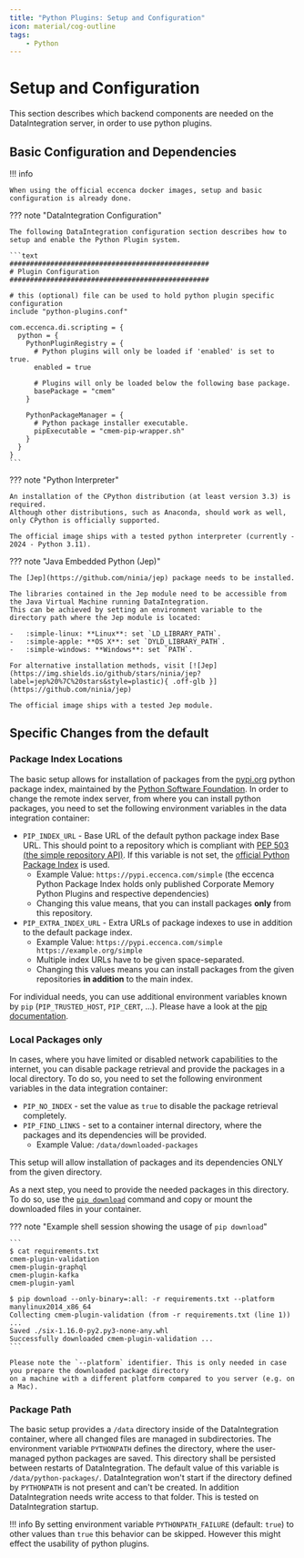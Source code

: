 ```yaml
---
title: "Python Plugins: Setup and Configuration"
icon: material/cog-outline
tags:
    - Python
---
```

# Setup and Configuration

This section describes which backend components are needed on the DataIntegration server, in order to use python plugins.


## Basic Configuration and Dependencies

!!! info

    When using the official eccenca docker images, setup and basic configuration is already done.


??? note "DataIntegration Configuration"

    The following DataIntegration configuration section describes how to setup and enable the Python Plugin system.

    ```text
    #################################################
    # Plugin Configuration
    #################################################

    # this (optional) file can be used to hold python plugin specific configuration
    include "python-plugins.conf"

    com.eccenca.di.scripting = {
      python = {
        PythonPluginRegistry = {
          # Python plugins will only be loaded if 'enabled' is set to true.
          enabled = true

          # Plugins will only be loaded below the following base package.
          basePackage = "cmem"
        }

        PythonPackageManager = {
          # Python package installer executable.
          pipExecutable = "cmem-pip-wrapper.sh"
        }
      }
    }
    ```


??? note "Python Interpreter"

    An installation of the CPython distribution (at least version 3.3) is required.
    Although other distributions, such as Anaconda, should work as well, only CPython is officially supported.

    The official image ships with a tested python interpreter (currently - 2024 - Python 3.11).

??? note "Java Embedded Python (Jep)"

    The [Jep](https://github.com/ninia/jep) package needs to be installed.

    The libraries contained in the Jep module need to be accessible from the Java Virtual Machine running DataIntegration.
    This can be achieved by setting an environment variable to the directory path where the Jep module is located:

    -   :simple-linux: **Linux**: set `LD_LIBRARY_PATH`.
    -   :simple-apple: **OS X**: set `DYLD_LIBRARY_PATH`.
    -   :simple-windows: **Windows**: set `PATH`.

    For alternative installation methods, visit [![Jep](https://img.shields.io/github/stars/ninia/jep?label=jep%20%7C%20stars&style=plastic){ .off-glb }](https://github.com/ninia/jep)

    The official image ships with a tested Jep module.

## Specific Changes from the default

### Package Index Locations

The basic setup allows for installation of packages from the [pypi.org](https://pypi.org/search/?q=%22cmem-plugin-%22) python package index, maintained by the [Python Software Foundation](https://www.python.org/psf-landing/).
In order to change the remote index server, from where you can install python packages, you need to set the following environment variables in the data integration container:

-   `PIP_INDEX_URL` - Base URL of the default python package index Base URL. This should point to a repository which is compliant with [PEP 503 (the simple repository API)](https://peps.python.org/pep-0503/). If this variable is not set, the [official Python Package Index](https://pypi.python.org/simple) is used.
    -   Example Value: `https://pypi.eccenca.com/simple` (the eccenca Python Package Index holds only published Corporate Memory Python Plugins and respective dependencies)
    -   Changing this value means, that you can install packages **only** from this repository.
-   `PIP_EXTRA_INDEX_URL` - Extra URLs of package indexes to use in addition to the default package index.
    -   Example Value: `https://pypi.eccenca.com/simple https://example.org/simple`
    -   Multiple index URLs have to be given space-separated.
    -   Changing this values means you can install packages from the given repositories **in addition** to the main index.

For individual needs, you can use additional environment variables known by `pip` (`PIP_TRUSTED_HOST`, `PIP_CERT`, ...).
Please have a look at the [pip documentation](https://pip.pypa.io/en/stable/topics/configuration/#environment-variables).

### Local Packages only

In cases, where you have limited or disabled network capabilities to the internet, you can disable package retrieval and provide the packages in a local directory.
To do so, you need to set the following environment variables in the data integration container:

-   `PIP_NO_INDEX` - set the value as `true` to disable the package retrieval completely.
-   `PIP_FIND_LINKS` - set to a container internal directory, where the packages and its dependencies will be provided.
    -   Example Value: `/data/downloaded-packages`

This setup will allow installation of packages and its dependencies ONLY from the given directory.

As a next step, you need to provide the needed packages in this directory.
To do so, use the [`pip download`](https://pip.pypa.io/en/stable/cli/pip_download/) command and copy or mount the downloaded files in your container.

??? note "Example shell session showing the usage of `pip download`"

    ```
    $ cat requirements.txt
    cmem-plugin-validation
    cmem-plugin-graphql
    cmem-plugin-kafka
    cmem-plugin-yaml

    $ pip download --only-binary=:all: -r requirements.txt --platform manylinux2014_x86_64
    Collecting cmem-plugin-validation (from -r requirements.txt (line 1))
    ...
    Saved ./six-1.16.0-py2.py3-none-any.whl
    Successfully downloaded cmem-plugin-validation ...
    ```

    Please note the `--platform` identifier. This is only needed in case you prepare the downloaded package directory
    on a machine with a different platform compared to you server (e.g. on a Mac).

### Package Path

The basic setup provides a `/data` directory inside of the DataIntegration container, where all changed files are managed in subdirectories.
The environment variable `PYTHONPATH` defines the directory, where the user-managed python packages are saved.
This directory shall be persisted between restarts of DataIntegration.
The default value of this variable is `/data/python-packages/`.
DataIntegration won't start if the directory defined by `PYTHONPATH` is not present and can't be created.
In addition DataIntegration needs write access to that folder. 
This is tested on DataIntegration startup.

!!! info
    By setting environment variable `PYTHONPATH_FAILURE` (default: `true`) to other values than `true` this behavior can be skipped.
    However this might effect the usability of python plugins.
